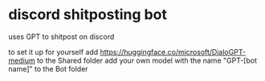 # discord shitposting bot
uses GPT to shitpost on discord

to set it up for yourself
add https://huggingface.co/microsoft/DialoGPT-medium to the Shared folder
add your own model with the name "GPT-[bot name]" to the Bot folder
